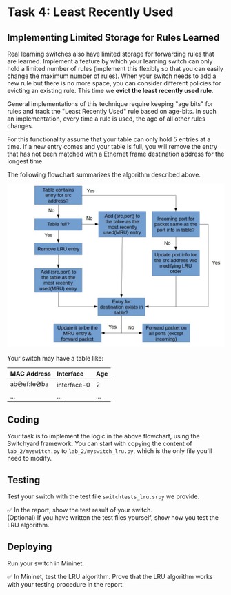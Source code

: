 # Task 4: Least Recently Used

## Implementing Limited Storage for Rules Learned

Real learning switches also have limited storage for forwarding rules that are learned. Implement a feature by which your learning switch can only hold a limited number of rules \(implement this flexibly so that you can easily change the maximum number of rules\). When your switch needs to add a new rule but there is no more space, you can consider different policies for evicting an existing rule. This time we **evict the least recently used rule**.

General implementations of this technique require keeping "age bits" for rules and track the "Least Recently Used" rule based on age-bits. In such an implementation, every time a rule is used, the age of all other rules changes.

For this functionality assume that your table can only hold 5 entries at a time. If a new entry comes and your table is full, you will remove the entry that has not been matched with a Ethernet frame destination address for the longest time.

The following flowchart summarizes the algorithm described above.

![flowchart](../.gitbook/assets/lru_flow.jpg)

Your switch may have a table like:

| MAC Address | Interface | Age |
| :--- | :--- | :--- |
| ab:cd:ef:fe:cd:ba | interface-0 | 2 |
| ... | ... | ... |

## Coding

Your task is to implement the logic in the above flowchart, using the Switchyard framework. You can start with copying the content of `lab_2/myswitch.py` to `lab_2/myswitch_lru.py`, which is the only file you'll need to modify.

## Testing

Test your switch with the test file `switchtests_lru.srpy` we provide.

✅ In the report, show the test result of your switch.  
\(Optional\) If you have written the test files yourself, show how you test the LRU algorithm.

## Deploying

Run your switch in Mininet.

✅ In Mininet, test the LRU algorithm. Prove that the LRU algorithm works with your testing procedure in the report.

